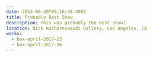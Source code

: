 ```yaml
---
date: 2014-06-20T00:16:38.400Z
title: Probably Best Show
description: This was probably the best show!
location: Nick Kochornswasdi Gallery, Los Angeles, CA
works:
  - box-april-2017-23
  - box-april-2017-36
---
```

